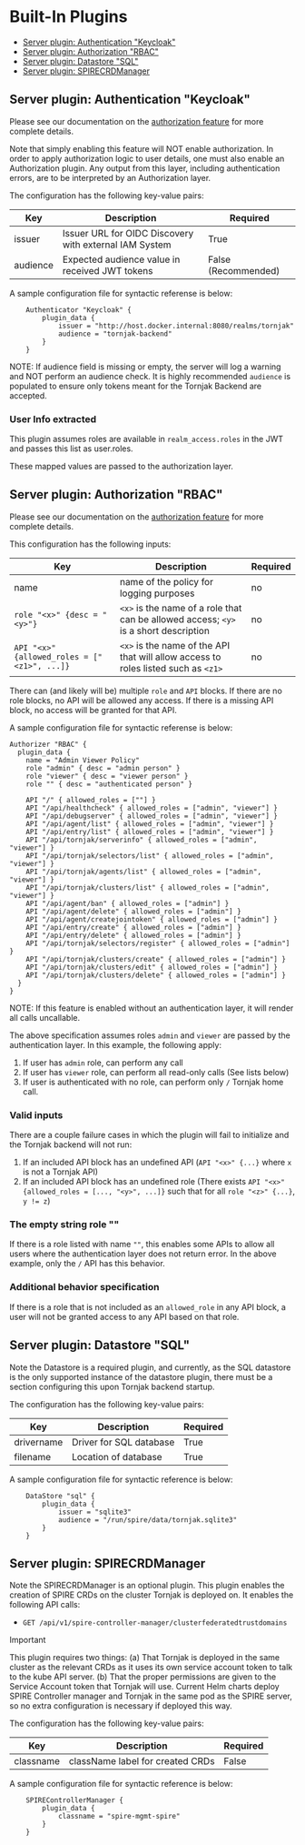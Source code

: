 # Built-In Plugins

-  [Server plugin: Authentication "Keycloak"](#server-plugin-authentication-keycloak)
-  [Server plugin: Authorization "RBAC"](#server-plugin-authorization-rbac)
-  [Server plugin: Datastore "SQL"](#server-plugin-datastore-sql)
-  [Server plugin: SPIRECRDManager](#server-plugin-spirecrdmanager)

## Server plugin: Authentication "Keycloak"

Please see our documentation on the [authorization feature](./user-management.md) for more complete details.

Note that simply enabling this feature will NOT enable authorization. In order to apply authorization logic to user details, one must also enable an Authorization plugin. Any output from this layer, including authentication errors, are to be interpreted by an Authorization layer.

The configuration has the following key-value pairs:

| Key         | Description                                                             | Required            |
| ----------- | ----------------------------------------------------------------------- | ------------------- |
| issuer      | Issuer URL for OIDC Discovery with external IAM System                  | True                |
| audience    | Expected audience value in received JWT tokens                          | False (Recommended) |

A sample configuration file for syntactic referense is below:

```hcl
    Authenticator "Keycloak" {
        plugin_data {
            issuer = "http://host.docker.internal:8080/realms/tornjak"
            audience = "tornjak-backend"
        }
    }
```

NOTE: If audience field is missing or empty, the server will log a warning and NOT perform an audience check.
It is highly recommended `audience` is populated to ensure only tokens meant for the Tornjak Backend are accepted.

### User Info extracted

This plugin assumes roles are available in `realm_access.roles` in the JWT and passes this list as user.roles.

These mapped values are passed to the authorization layer.

## Server plugin: Authorization "RBAC"

Please see our documentation on the [authorization feature](./user-management.md) for more complete details.

This configuration has the following inputs:

| Key | Description | Required |
| --- | ----------- | -------- |
| name | name of the policy for logging purposes | no |
| `role "<x>" {desc = "<y>"}` | `<x>` is the name of a role that can be allowed access; `<y>` is a short description | no |
| `API "<x>" {allowed_roles = ["<z1>", ...]}` | `<x>` is the name of the API that will allow access to roles listed such as `<z1>` | no |

There can (and likely will be) multiple `role` and `API` blocks. If there are no role blocks, no API will be allowed any access. If there is a missing API block, no access will be granted for that API.

A sample configuration file for syntactic referense is below:

```hcl
Authorizer "RBAC" {
  plugin_data {
    name = "Admin Viewer Policy"
    role "admin" { desc = "admin person" }
    role "viewer" { desc = "viewer person" }
    role "" { desc = "authenticated person" }

    API "/" { allowed_roles = [""] }
    API "/api/healthcheck" { allowed_roles = ["admin", "viewer"] }
    API "/api/debugserver" { allowed_roles = ["admin", "viewer"] }
    API "/api/agent/list" { allowed_roles = ["admin", "viewer"] }
    API "/api/entry/list" { allowed_roles = ["admin", "viewer"] }
    API "/api/tornjak/serverinfo" { allowed_roles = ["admin", "viewer"] }
    API "/api/tornjak/selectors/list" { allowed_roles = ["admin", "viewer"] }
    API "/api/tornjak/agents/list" { allowed_roles = ["admin", "viewer"] }
    API "/api/tornjak/clusters/list" { allowed_roles = ["admin", "viewer"] }
    API "/api/agent/ban" { allowed_roles = ["admin"] }
    API "/api/agent/delete" { allowed_roles = ["admin"] }
    API "/api/agent/createjointoken" { allowed_roles = ["admin"] }
    API "/api/entry/create" { allowed_roles = ["admin"] }
    API "/api/entry/delete" { allowed_roles = ["admin"] }
    API "/api/tornjak/selectors/register" { allowed_roles = ["admin"] }
    API "/api/tornjak/clusters/create" { allowed_roles = ["admin"] }
    API "/api/tornjak/clusters/edit" { allowed_roles = ["admin"] }
    API "/api/tornjak/clusters/delete" { allowed_roles = ["admin"] }
  }
}
```

NOTE: If this feature is enabled without an authentication layer, it will render all calls uncallable.

The above specification assumes roles `admin` and `viewer` are passed by the authentication layer. In this example, the following apply:

1. If user has `admin` role, can perform any call
2. If user has `viewer` role, can perform all read-only calls (See lists below)
3. If user is authenticated with no role, can perform only `/` Tornjak home call.

### Valid inputs

There are a couple failure cases in which the plugin will fail to initialize and the Tornjak backend will not run:

1. If an included API block has an undefined API (`API "<x>" {...}` where `x` is not a Tornjak API)
2. If an included API block has an undefined role (There exists `API "<x>" {allowed_roles = [..., "<y>", ...]}` such that for all `role "<z>" {...}`, `y != z`)

### The empty string role ""

If there is a role listed with name `""`, this enables some APIs to allow all users where the authentication layer does not return error. In the above example, only the `/` API has this behavior.

### Additional behavior specification

If there is a role that is not included as an `allowed_role` in any API block, a user will not be granted access to any API based on that role.

## Server plugin: Datastore "SQL"

Note the Datastore is a required plugin, and currently, as the SQL datastore is the only supported instance of the datastore plugin, there must be a section configuring this upon Tornjak backend startup.

The configuration has the following key-value pairs:

| Key         | Description                  | Required            |
| ----------- | ---------------------------- | ------------------- |
| drivername  | Driver for SQL database      | True                |
| filename    | Location of database         | True                |

A sample configuration file for syntactic reference is below:

```hcl
    DataStore "sql" {
        plugin_data {
            issuer = "sqlite3"
            audience = "/run/spire/data/tornjak.sqlite3"
        }
    }
```

## Server plugin: SPIRECRDManager

Note the SPIRECRDManager is an optional plugin. This plugin enables the creation of SPIRE CRDs on the cluster Tornjak is deployed on. It enables the following API calls:

- `GET /api/v1/spire-controller-manager/clusterfederatedtrustdomains`

> [!IMPORTANT]
> This plugin requires two things: (a) That Tornjak is deployed in the same cluster as the relevant CRDs as it uses its own service account token to talk to the kube API server. (b) That the proper permissions are given to the Service Account token that Tornjak will use. Current Helm charts deploy SPIRE Controller manager and Tornjak in the same pod as the SPIRE server, so no extra configuration is necessary if deployed this way.

The configuration has the following key-value pairs:

| Key        | Description                      | Required            |
| ---------- | -------------------------------- | ------------------- |
| classname  | className label for created CRDs | False               |

A sample configuration file for syntactic reference is below:

```hcl
    SPIREControllerManager {
        plugin_data {
            classname = "spire-mgmt-spire"
        }
    }
```
